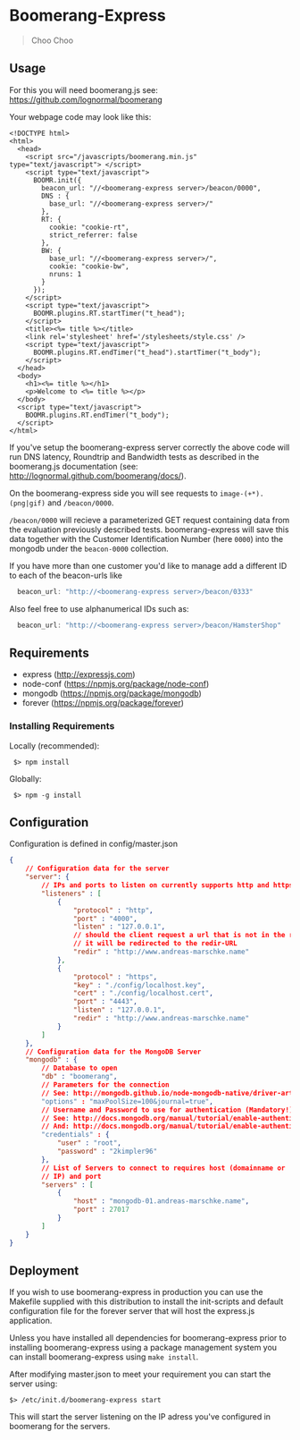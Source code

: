 # Boomerang-Express

> Choo Choo

## Usage

For this you will need boomerang.js see: https://github.com/lognormal/boomerang

Your webpage code may look like this: 
```
<!DOCTYPE html>
<html>
  <head>
    <script src="/javascripts/boomerang.min.js" type="text/javascript"> </script>
    <script type="text/javascript">
      BOOMR.init({
        beacon_url: "//<boomerang-express server>/beacon/0000",
        DNS : {
          base_url: "//<boomerang-express server>/"
        }, 
        RT: {
          cookie: "cookie-rt", 
          strict_referrer: false
        },
        BW: {
          base_url: "//<boomerang-express server>/",
          cookie: "cookie-bw",
          nruns: 1
        }
      });
    </script>
    <script type="text/javascript">
      BOOMR.plugins.RT.startTimer("t_head");
    </script>
    <title><%= title %></title>
    <link rel='stylesheet' href='/stylesheets/style.css' />
    <script type="text/javascript"> 
      BOOMR.plugins.RT.endTimer("t_head").startTimer("t_body");
    </script>
  </head>
  <body>
    <h1><%= title %></h1>
    <p>Welcome to <%= title %></p>
  </body>
  <script type="text/javascript"> 
    BOOMR.plugins.RT.endTimer("t_body");
  </script>
</html>
```

If you've setup the boomerang-express server correctly the above code
will run DNS latency, Roundtrip and Bandwidth tests as described in
the boomerang.js documentation (see: http://lognormal.github.com/boomerang/docs/).

On the boomerang-express side you will see requests to
`image-(+*).(png|gif)` and `/beacon/0000`.

`/beacon/0000` will recieve a parameterized GET request containing data
from the evaluation previously described tests. boomerang-express will
save this data together with the Customer Identification Number (here
`0000`) into the mongodb under the `beacon-0000` collection.

If you have more than one customer you'd like to manage add a
different ID to each of the beacon-urls like 

```js
  beacon_url: "http://<boomerang-express server>/beacon/0333"
```

Also feel free to use alphanumerical IDs such as:

```js
  beacon_url: "http://<boomerang-express server>/beacon/HamsterShop"
```

## Requirements

- express (http://expressjs.com)
- node-conf (https://npmjs.org/package/node-conf)
- mongodb (https://npmjs.org/package/mongodb)
- forever (https://npmjs.org/package/forever)

### Installing Requirements

Locally (recommended): 

```shell
 $> npm install 
```

Globally: 

```shell
 $> npm -g install
```

## Configuration

Configuration is defined in config/master.json

```json
{
    // Configuration data for the server
    "server": {
	    // IPs and ports to listen on currently supports http and https
		"listeners" : [
	    	{
		    	"protocol" : "http",
		    	"port" : "4000",
		    	"listen" : "127.0.0.1",
				// should the client request a url that is not in the routes list
				// it will be redirected to the redir-URL
		    	"redir" : "http://www.andreas-marschke.name"  
	    	},
	    	{
		    	"protocol" : "https",
		    	"key" : "./config/localhost.key",
		    	"cert" : "./config/localhost.cert",
		    	"port" : "4443",
		    	"listen" : "127.0.0.1",
		    	"redir" : "http://www.andreas-marschke.name"
	    	}
		]
    },
	// Configuration data for the MongoDB Server
    "mongodb" : {
	    // Database to open
	    "db" : "boomerang",
		// Parameters for the connection 
		// See: http://mongodb.github.io/node-mongodb-native/driver-articles/mongoclient.html#the-url-connection-format
		"options" : "maxPoolSize=100&journal=true",
		// Username and Password to use for authentication (Mandatory!)
		// See:	http://docs.mongodb.org/manual/tutorial/enable-authentication/
		// And: http://docs.mongodb.org/manual/tutorial/enable-authentication-in-sharded-cluster/
		"credentials" : {
	    	"user" : "root",
	    	"password" : "2kimpler96"
		},
		// List of Servers to connect to requires host (domainname or
		// IP) and port
		"servers" : [
	    	{
				"host" : "mongodb-01.andreas-marschke.name",
				"port" : 27017
	    	}
		]
    }
}

```

## Deployment

If you wish to use boomerang-express in production you can use the
Makefile supplied with this distribution to install the init-scripts
and default configuration file for the forever server that will host
the express.js application. 

Unless you have installed all dependencies for boomerang-express prior
to installing boomerang-express using a package management system you
can install boomerang-express using `make install`. 

After modifying master.json to meet your requirement you can start the
server using:

```
$> /etc/init.d/boomerang-express start
```
This will start the server listening on the IP adress you've
configured in boomerang for the servers. 

